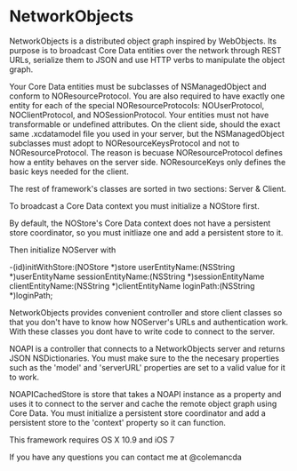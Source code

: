 NetworkObjects
==============

NetworkObjects is a distributed object graph inspired by WebObjects. Its purpose is to broadcast Core Data entities over the network through REST URLs, serialize them to JSON and use HTTP verbs to manipulate the object graph.

Your Core Data entities must be subclasses of NSManagedObject and conform to NOResourceProtocol. You are also required to have exactly one entity for each of the special NOResourceProtocols: NOUserProtocol, NOClientProtocol, and NOSessionProtocol. Your entities must not have transformable or undefined attributes. On the client side, should the exact same .xcdatamodel file you used in your server, but the NSManagedObject subclasses must adopt to NOResourceKeysProtocol and not to NOResourceProtocol. The reason is becuase NOResourceProtocol defines how a entity behaves on the server side. NOResourceKeys only defines the basic keys needed for the client.

The rest of framework's classes are sorted in two sections: Server & Client.

To broadcast a Core Data context you must initialize a NOStore first.

By default, the NOStore's Core Data context does not have a persistent store coordinator, so you must initliaze one and add a persistent store to it.

Then initialize NOServer with 

-(id)initWithStore:(NOStore *)store
    userEntityName:(NSString *)userEntityName
 sessionEntityName:(NSString *)sessionEntityName
  clientEntityName:(NSString *)clientEntityName
         loginPath:(NSString *)loginPath;

NetworkObjects provides convenient controller and store client classes so that you don't have to know how NOServer's URLs and authentication work. With these classes you dont have to write code to connect to the server.

NOAPI is a controller that connects to a NetworkObjects server and returns JSON NSDictionaries. You must make sure to the the necesary properties such as the 'model' and 'serverURL' properties are set to a valid value for it to work.

NOAPICachedStore is store that takes a NOAPI instance as a property and uses it to connect to the server and cache the remote object graph using Core Data. You must initialize a persistent store coordinator and add a persistent store to the 'context' property so it can function.

This framework requires OS X 10.9 and iOS 7

If you have any questions you can contact me at @colemancda

